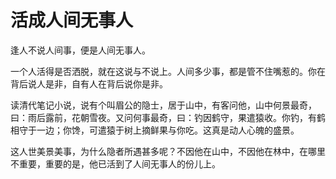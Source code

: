 # 活成人间无事人

逢人不说人间事，便是人间无事人。 

一个人活得是否洒脱，就在这说与不说上。人间多少事，都是管不住嘴惹的。你在背后说人是非，自有人在背后说你是非。 

读清代笔记小说，说有个叫眉公的隐士，居于山中，有客问他，山中何景最奇，曰：雨后露前，花朝雪夜。又问何事最奇，曰：钓因鹤守，果遣猿收。你钓，有鹤相守于一边；你馋，可遣猿于树上摘鲜果与你吃。这真是动人心魄的盛景。 

这人世美景美事，为什么隐者所遇甚多呢？不因他在山中，不因他在林中，在哪里不重要，重要的是，他已活到了人间无事人的份儿上。